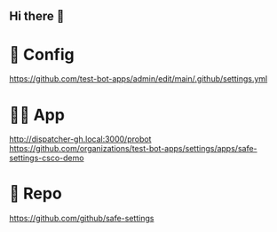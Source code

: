 ## Hi there 👋

# 🌈 Config
https://github.com/test-bot-apps/admin/edit/main/.github/settings.yml

# 👩‍💻 App
http://dispatcher-gh.local:3000/probot
https://github.com/organizations/test-bot-apps/settings/apps/safe-settings-csco-demo

# 🧙 Repo
https://github.com/github/safe-settings
<!--

**Here are some ideas to get you started:**

🙋‍♀️ A short introduction - what is your organization all about?
🌈 Contribution guidelines - how can the community get involved?
👩‍💻 Useful resources - where can the community find your docs? Is there anything else the community should know?
🍿 Fun facts - what does your team eat for breakfast?
🧙 Remember, you can do mighty things with the power of [Markdown](https://docs.github.com/github/writing-on-github/getting-started-with-writing-and-formatting-on-github/basic-writing-and-formatting-syntax)
-->
